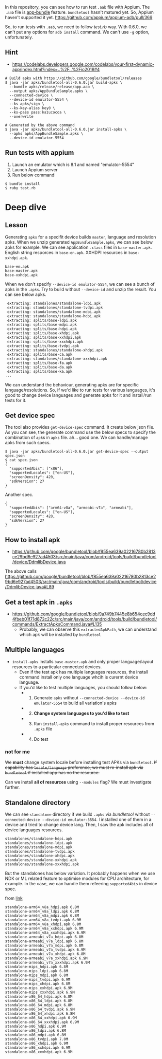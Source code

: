 In this repository, you can see how to run test `.aab` file with Appium. The `.aab` file is [app-bundle](https://developer.android.com/guide/app-bundle/) feature.
`bundletool` hasn't matured yet. So, Appium haven't supported it yet. https://github.com/appium/appium-adb/pull/366

So, to run tests with `.aab`, we need to follow _test.rb_ way.
With 0.6.0, we can't put any options for `adb install` command. We can't use `-g` option, unfortunately.

## Hint

- https://codelabs.developers.google.com/codelabs/your-first-dynamic-app/index.html?index=..%2F..%2Fio2018#4

```
# Build apks with https://github.com/google/bundletool/releases
$ java -jar apks/bundletool-all-0.6.0.jar build-apks \
  --bundle apks/release/release/app.aab \
  --output apks/AppBundleSample.apks \
  --connected-device \
  --device-id emulator-5554 \
  --ks apks/sign \
  --ks-key-alias key0 \
  --ks-pass pass:kazucocoa \
  --overwrite

# Generated by the above command
$ java -jar apks/bundletool-all-0.6.0.jar install-apks \
  --apks apks/AppBundleSample.apks \
  --device-id emulator-5554
```

## Run tests with appium
1. Launch an emulator which is 8.1 and named "emulator-5554"
2. Launch Appium server
3. Run below command

```
$ bundle install
$ ruby test.rb
```

# Deep dive
## Lesson
Generating `apks` for a specifit device builds `master`, language and resolution apks. When we unzip generated `AppBundleSample.apks`, we can see below apks for example. We can see application `.class` files in `base-master.apk`. English string resporces in `base-en.apk`. XXHDPI resources in `base-xxhdpi.apk`.

```
base-en.apk
base-master.apk
base-xxhdpi.apk
```

When we don't specify `--device-id emulator-5554`, we can see a bunch of apks in the `.apks`. Try to build without `--device-id` and unzip the result. You can see below apks.

```
 extracting: standalones/standalone-ldpi.apk  
 extracting: standalones/standalone-tvdpi.apk  
 extracting: standalones/standalone-mdpi.apk  
 extracting: standalones/standalone-hdpi.apk  
 extracting: splits/base-ldpi.apk    
 extracting: splits/base-mdpi.apk    
 extracting: splits/base-hdpi.apk    
 extracting: splits/base-xhdpi.apk   
 extracting: splits/base-xxhdpi.apk  
 extracting: splits/base-xxxhdpi.apk  
 extracting: splits/base-tvdpi.apk   
 extracting: standalones/standalone-xhdpi.apk  
 extracting: splits/base-ca.apk      
 extracting: standalones/standalone-xxxhdpi.apk  
 extracting: splits/base-fa.apk      
 extracting: splits/base-da.apk      
 extracting: splits/base-ka.apk    
...
```

We can understand the behaviour, generating apks are for specific language/resolutions. So, if we'd like to run tests for various languages, it's good to change device languages and generate apks for it and install/run tests for it.

## Get device spec
The tool also provides `get-device-spec` command. It create below json file. As you can see, the generate command use the below specs to specify the combination of `apk`s in `apks` file. ah... good one. We can handle/manage apks from such specs.

```
$ java -jar apks/bundletool-all-0.6.0.jar get-device-spec --output spec.json
$ cat spec.json 
{
  "supportedAbis": ["x86"],
  "supportedLocales": ["en-US"],
  "screenDensity": 420,
  "sdkVersion": 27
}
```

Another spec.

```
{
  "supportedAbis": ["arm64-v8a", "armeabi-v7a", "armeabi"],
  "supportedLocales": ["en-US"],
  "screenDensity": 420,
  "sdkVersion": 27
}
```

## How to install apk
- https://github.com/google/bundletool/blob/f855ea639a02216780b2813ce29bd6e927ad4503/src/main/java/com/android/tools/build/bundletool/device/DdmlibDevice.java

The above calls https://github.com/google/bundletool/blob/f855ea639a02216780b2813ce29bd6e927ad4503/src/main/java/com/android/tools/build/bundletool/device/DdmlibDevice.java#L89

## Get a test apk in `.apks`
- https://github.com/google/bundletool/blob/9a749b7445e8b654cec9dd4fbeb01f71d872c22c/src/main/java/com/android/tools/build/bundletool/commands/ExtractApksCommand.java#L135
    - Probably, we can observe this `extractedApkPath`, we can understand which apk will be installed by `bundletool`

## Multiple languages
- `install-apks` installs `base-master.apk` and only proper language/layout resources to a particular connected devices.
   - Even if the test apk has multiple languages resources, the install command install only one language whcih is curernt device language.
   - If you'd like to test multiple languages, you should follow below:
       - 1. Generate `apks` without `--connected-device --device-id emulator-5554` to build all variation's apks
       - 2. **Change system languages to you'd like to test**
       - 3. Run `install-apks` command to install proper resources from `.apks` file
       - 4. Do test

### not for me
We **must** change system locale before installing test APKs via `bundletool`.
~~If capability has `locale/language` preference, we must re-install apk via `bundletool` if installed app has no the resource.~~

Can we install **all of resources** using `--modules` flag? We must investigate further.

## Standalone directory
We can see `standalone` directory if we build `.apks` via _bundletool_ without `--connected-device --device-id emulator-5554`. I installed one of them in a device and tried to change device lang. Then, I saw the apk includes all of device languages resources.

```
standalones/standalone-hdpi.apk
standalones/standalone-ldpi.apk
standalones/standalone-mdpi.apk
standalones/standalone-tvdpi.apk
standalones/standalone-xhdpi.apk
standalones/standalone-xxhdpi.apk
standalones/standalone-xxxhdpi.apk
```

But the standalones has below variation. It probably happens when we use NDK or ML related feature to optimise modules for CPU architecture, for example. In the case, we can handle them refeering `supportedAbis` in device spec.

from [link](https://medium.com/mindorks/android-app-bundle-part-2-bundletool-6705b50bea4c) 
```
standalone-arm64_v8a_hdpi.apk 6.8M
standalone-arm64_v8a_ldpi.apk 6.8M
standalone-arm64_v8a_mdpi.apk 6.8M
standalone-arm64_v8a_tvdpi.apk 6.9M
standalone-arm64_v8a_xhdpi.apk 6.8M
standalone-arm64_v8a_xxhdpi.apk 6.9M
standalone-arm64_v8a_xxxhdpi.apk 6.9M
standalone-armeabi_v7a_hdpi.apk 6.8M
standalone-armeabi_v7a_ldpi.apk 6.8M
standalone-armeabi_v7a_mdpi.apk 6.8M
standalone-armeabi_v7a_tvdpi.apk 6.9M
standalone-armeabi_v7a_xhdpi.apk 6.8M
standalone-armeabi_v7a_xxhdpi.apk 6.9M
standalone-armeabi_v7a_xxxhdpi.apk 6.9M
standalone-mips_hdpi.apk 6.8M
standalone-mips_ldpi.apk 6.8M
standalone-mips_mdpi.apk 6.8M
standalone-mips_tvdpi.apk 6.9M
standalone-mips_xhdpi.apk 6.8M
standalone-mips_xxhdpi.apk 6.9M
standalone-mips_xxxhdpi.apk 6.9M
standalone-x86_64_hdpi.apk 6.8M
standalone-x86_64_ldpi.apk 6.8M
standalone-x86_64_mdpi.apk 6.8M
standalone-x86_64_tvdpi.apk 6.9M
standalone-x86_64_xhdpi.apk 6.8M
standalone-x86_64_xxhdpi.apk 6.9M
standalone-x86_64_xxxhdpi.apk 6.9M
standalone-x86_hdpi.apk 6.9M
standalone-x86_ldpi.apk 6.8M
standalone-x86_mdpi.apk 6.8M
standalone-x86_tvdpi.apk 7.0M
standalone-x86_xhdpi.apk 6.9M
standalone-x86_xxhdpi.apk 6.9M
standalone-x86_xxxhdpi.apk 6.9M
```

